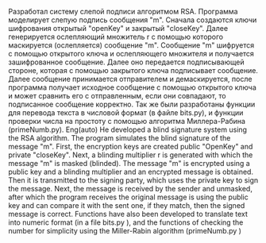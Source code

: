 Разработал систему слепой подписи алгоритмом RSA. Программа моделирует слепую подпись 
сообщения "m". Сначала создаются ключи шифрования открытый "openKey" и 
закрытый "closeKey". Далее генерируется ослепляющий множитель r с помощью которого 
маскируется (ослепляется) сообщение "m". Сообщение "m" шифруется с помощью открытого
ключа и ослепляющего множителя и получается зашифрованное сообщение. Далее оно передается
подписывающей стороне, которая с помощью закрытого ключа подписывает сообщение.
Далее сообщение принимается отправителем и демаскируется, после программа получает 
исходное сообщение с помощью открытого ключа и может сравнить его с отправленным, 
если они совпадают, то подписанное сообщение корректно.
Так же были разработаны функции для перевода текста в числовой формат (в файле bits.py),
и функции проверки числа на простоту с помощью алгоритма Миллера-Рабина (primeNumb.py).
Eng(auto)
He developed a blind signature system using the RSA algorithm. The program simulates the blind signature
of the message "m". First, the encryption keys are created public "OpenKey" and
private "closeKey". Next, a blinding multiplier r is generated with which
the message "m" is masked (blinded). The message "m" is encrypted using a public
key and a blinding multiplier and an encrypted message is obtained. Then it is transmitted
to the signing party, which uses the private key to sign the message.
Next, the message is received by the sender and unmasked, after which the program receives 
the original message is using the public key and can compare it with the sent one,
if they match, then the signed message is correct.
Functions have also been developed to translate text into numeric format (in a file bits.py ),
and the functions of checking the number for simplicity using the Miller-Rabin algorithm (primeNumb.py )
